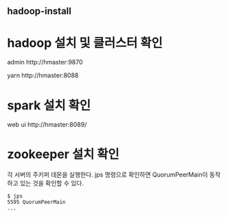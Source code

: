 ## hadoop-install

# hadoop 설치 및 클러스터 확인

admin http://hmaster:9870

yarn http://hmaster:8088

#  spark 설치 확인
web ui http://hmaster:8089/

#  zookeeper 설치 확인
각 서버의 주키퍼 데몬을 실행한다.
jps 명령으로 확인하면 QuorumPeerMain이 동작하고 있는 것을 확인할 수 있다.

```
$ jps
5595 QuorumPeerMain
...
```
